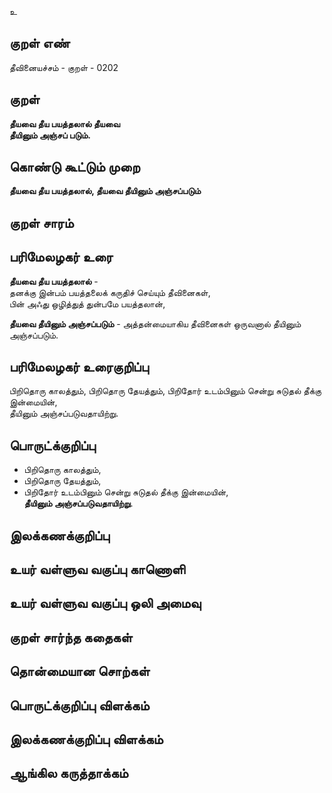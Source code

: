 உ

## குறள் எண் 

தீவினையச்சம் - குறள் - 0202  

## குறள் 

**தீயவை தீய பயத்தலால் தீயவை  
தீயினும் அஞ்சப் படும்.** 

## கொண்டு கூட்டும் முறை

**தீயவை தீய பயத்தலால், தீயவை தீயினும் அஞ்சப்படும்**

## குறள் சாரம் 


## பரிமேலழகர் உரை

**தீயவை தீய பயத்தலால்** -  
தனக்கு இன்பம் பயத்தலைக் கருதிச் செய்யும் தீவினைகள்,  
பின் அஃது ஒழித்துத் துன்பமே பயத்தலான்,  

**தீயவை தீயினும் அஞ்சப்படும்** - அத்தன்மையாகிய தீவினைகள் ஒருவனால் தீயினும் அஞ்சப்படும்.  

## பரிமேலழகர் உரைகுறிப்பு   

பிறிதொரு காலத்தும், பிறிதொரு தேயத்தும், பிறிதோர் உடம்பினும் சென்று சுடுதல் தீக்கு இன்மையின்,  
தீயினும் அஞ்சப்படுவதாயிற்று.  

## பொருட்க்குறிப்பு 

* பிறிதொரு காலத்தும்,  
* பிறிதொரு தேயத்தும்,  
* பிறிதோர் உடம்பினும் சென்று சுடுதல் தீக்கு இன்மையின்,  
**தீயினும் அஞ்சப்படுவதாயிற்று**.  

## இலக்கணக்குறிப்பு  


## உயர் வள்ளுவ வகுப்பு காணொளி


## உயர் வள்ளுவ வகுப்பு ஒலி அமைவு 

 
## குறள் சார்ந்த கதைகள் 


## தொன்மையான சொற்கள்


## பொருட்க்குறிப்பு விளக்கம்


## இலக்கணக்குறிப்பு விளக்கம்


## ஆங்கில கருத்தாக்கம் 



